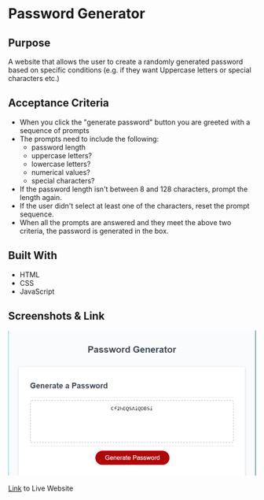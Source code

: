 # Password Generator

## Purpose
A website that allows the user to create a randomly generated password based on specific conditions (e.g. if they want Uppercase letters or special characters etc.)

## Acceptance Criteria
- When you click the "generate password" button you are greeted with a sequence of prompts
- The prompts need to include the following:
    - password length
    - uppercase letters?
    - lowercase letters?
    - numerical values?
    - special characters?
- If the password length isn't between 8 and 128 characters, prompt the length again.
- If the user didn't select at least one of the characters, reset the prompt sequence.
- When all the prompts are answered and they meet the above two criteria, the password is generated in the box.

## Built With
- HTML
- CSS
- JavaScript

## Screenshots & Link
![Screenshot of Website](https://github.com/danielle-gan/password-generator/blob/main/Develop/SS-password-generator.PNG)

[Link](https://danielle-gan.github.io/password-generator/Develop/index.html) to Live Website
